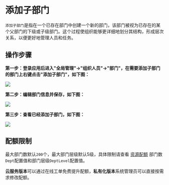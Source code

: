 添加子部门
===

`添加子部门`是指在一个已存在部门中创建一个新的部门，该部门被视为已存在的某个父部门的下级或子级部门。这个过程使组织能够更详细地划分其结构，形成层次关系，以便更好地管理人员和任务。
 
## 操作步骤

**第一步：登录应用后进入"全局管理"->"组织人员"->"部门"，在需要添加子部门的部门上右键点击"添加子部门"，如下图：**

![](https://bj-c1-prod-files.xcan.cloud/storage/pubapi/v1/file/dept-addsub.png?fid=207887590483820694&fpt=3UEn6JPeD1G07Peqgaa0haGzMHSuudYJYlKmRmAc)

**第二步：编辑部门信息并保存，如下图：**

![](https://bj-c1-prod-files.xcan.cloud/storage/pubapi/v1/file/dept-addsubinfo.png?fid=207887590483820696&fpt=CU9liGofdlb9CB1EDcq7n0Ko57Cpp8OPUKwF7W97)

**第三步：查看已经添加子部门，如下图：**

![](https://bj-c1-prod-files.xcan.cloud/storage/pubapi/v1/file/dept-addsublist.png?fid=207887590483820698&fpt=EAiUzYitO27w0aEpH54Qpou0TIQHqNrXGZVHn0Q5)

## 配额限制

最大部门数默认`200`个，最大部门层级默认5级，具体限制请查看 [资源配额](https://www.xcan.cloud/help/doc/205515877330714629?c=209786779924957143) 部门数`Dept`配置值和部门层级`DeptLevel`配置值。

**云服务版本**可以通过在线工单免费提升配额，**私有化版本**系统管理员可以直接按需求修改配额。